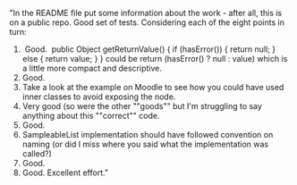 "In the README file put some information about the work - after all, this is on a public repo.
Good set of tests.
Considering each of the eight points in turn:
1)  Good. 
public Object getReturnValue() { if (hasError()) { return null; } else { return value; } }
could be return (hasError() ? null : value)
which is a little more compact and descriptive.
2) Good.
3) Take a look at the example on Moodle to see how you could have used inner classes to avoid exposing the node.
4) Very good (so were the other ""goods"" but I'm struggling to say anything about this ""correct"" code.
5) Good.
6) SampleableList implementation should have followed convention on naming (or did I miss where you said what the implementation was called?)
7) Good.
8) Good.
Excellent effort."
